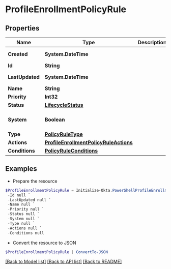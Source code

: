 # ProfileEnrollmentPolicyRule
## Properties

Name | Type | Description | Notes
------------ | ------------- | ------------- | -------------
**Created** | **System.DateTime** |  | [optional] [readonly] 
**Id** | **String** |  | [optional] 
**LastUpdated** | **System.DateTime** |  | [optional] [readonly] 
**Name** | **String** |  | [optional] 
**Priority** | **Int32** |  | [optional] 
**Status** | [**LifecycleStatus**](LifecycleStatus.md) |  | [optional] 
**System** | **Boolean** |  | [optional] [default to $false]
**Type** | [**PolicyRuleType**](PolicyRuleType.md) |  | [optional] 
**Actions** | [**ProfileEnrollmentPolicyRuleActions**](ProfileEnrollmentPolicyRuleActions.md) |  | [optional] 
**Conditions** | [**PolicyRuleConditions**](PolicyRuleConditions.md) |  | [optional] 

## Examples

- Prepare the resource
```powershell
$ProfileEnrollmentPolicyRule = Initialize-Okta.PowerShellProfileEnrollmentPolicyRule  -Created null `
 -Id null `
 -LastUpdated null `
 -Name null `
 -Priority null `
 -Status null `
 -System null `
 -Type null `
 -Actions null `
 -Conditions null
```

- Convert the resource to JSON
```powershell
$ProfileEnrollmentPolicyRule | ConvertTo-JSON
```

[[Back to Model list]](../README.md#documentation-for-models) [[Back to API list]](../README.md#documentation-for-api-endpoints) [[Back to README]](../README.md)

